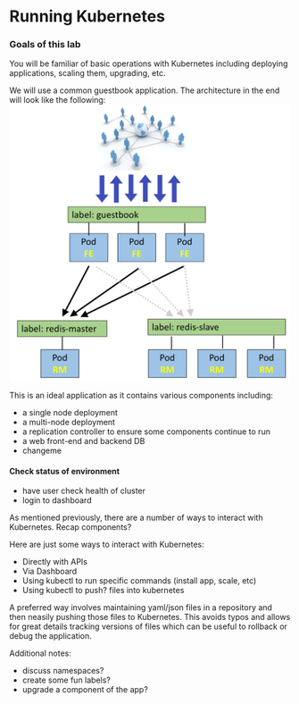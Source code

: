 # Running Kubernetes

### Goals of this lab
You will be familiar of basic operations with Kubernetes including deploying applications, scaling them, upgrading, etc.

We will use a common guestbook application. The architecture in the end will look like the following:<BR>
<img src="images/guestbookPods.png" width="600" align="center">


This is an ideal application as it contains various components including:
 * a single node deployment
 * a multi-node deployment
 * a replication controller to ensure some components continue to run
 * a web front-end and backend DB
 * changeme


#### Check status of environment
 * have user check health of cluster
 * login to dashboard

As mentioned previously, there are a number of ways to interact with Kubernetes. Recap components?

Here are just some ways to interact with Kubernetes:
 * Directly with APIs
 * Via Dashboard
 * Using kubectl to run specific commands (install app, scale, etc)
 * Using kubectl to push? files into kubernetes

A preferred way involves maintaining yaml/json files in a repository and then neasily pushing those files to Kubernetes. This avoids typos and allows for great details tracking versions of files which can be useful to rollback or debug the application.

Additional notes:
- discuss namespaces?
- create some fun labels?
- upgrade a component of the app?






